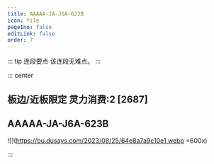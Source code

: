 ```yaml
---
title: AAAAA-JA-J6A-623B
icon: file
pageIno: false
editLink: false
order: 7
---
```


::: tip 连段要点
该连段无难点。
:::

::: center
## **板边/近板限定 灵力消费:2 [2687]**
## **AAAAA-JA-J6A-623B**

![](https://bu.dusays.com/2023/08/25/64e8a7a9c10e1.webp =600x)

:::
